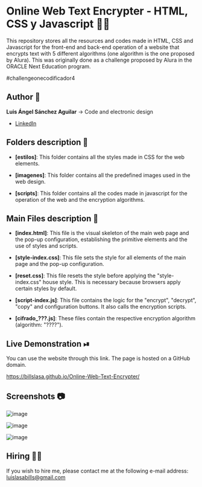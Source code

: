 # Online Web Text Encrypter - HTML, CSS y Javascript 🔐🔠
This repository stores all the resources and codes made in HTML, CSS and Javascript for the front-end and back-end operation of a website that encrypts text with 5 different algorithms (one algorithm is the one proposed by Alura). This was originally done as a challenge proposed by Alura in the ORACLE Next Education program.

#challengeonecodificador4

## Author 👤
**Luis Ángel Sánchez Aguilar** -> Code and electronic design

* [LinkedIn](https://www.linkedin.com/in/sanchezluismachinelearning/)


## Folders description 📁

* **[estilos]**: This folder contains all the styles made in CSS for the web elements.

* **[imagenes]**: This folder contains all the predefined images used in the web design.

* **[scripts]**: This folder contains all the codes made in javascript for the operation of the web and the encryption algorithms.


## Main Files description 📘

* **[index.html]**: This file is the visual skeleton of the main web page and the pop-up configuration, establishing the primitive elements and the use of styles and scripts.

* **[style-index.css]**: This file sets the style for all elements of the main page and the pop-up configuration.

* **[reset.css]**: This file resets the style before applying the "style-index.css" house style. This is necessary because browsers apply certain styles by default.

* **[script-index.js]**: This file contains the logic for the "encrypt", "decrypt", "copy" and configuration buttons. It also calls the encryption scripts.

* **[cifrado_???.js]**: These files contain the respective encryption algorithm (algorithm: "????").


## Live Demonstration ⏯
You can use the website through this link. The page is hosted on a GitHub domain.

https://billslasa.github.io/Online-Web-Text-Encrypter/


## Screenshots 📷
![image](https://user-images.githubusercontent.com/118120048/210597066-f8a584fd-95f3-4874-8db3-0b9edd4fa63c.png)

![image](https://user-images.githubusercontent.com/118120048/210597115-2f3b1427-079f-4780-a3c1-3fe6fb966817.png)

![image](https://user-images.githubusercontent.com/118120048/210597349-7cd13c6e-8ee3-4a89-a37f-86eb0cafa365.png)


## Hiring 🤝🏿

If you wish to hire me, please contact me at the following e-mail address: luislasabills@gmail.com
